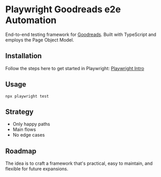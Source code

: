 # Playwright Goodreads e2e Automation

End-to-end testing framework for [Goodreads](https://www.goodreads.com/). Built with TypeScript and employs the Page Object Model.

## Installation

Follow the steps here to get started in Playwright: [Playwright Intro](https://playwright.dev/docs/intro) 

## Usage

```terminal
npx playwright test
```

## Strategy

* Only happy paths
* Main flows
* No edge cases

## Roadmap
The idea is to craft a framework that's practical, easy to maintain, and flexible for future expansions. 
